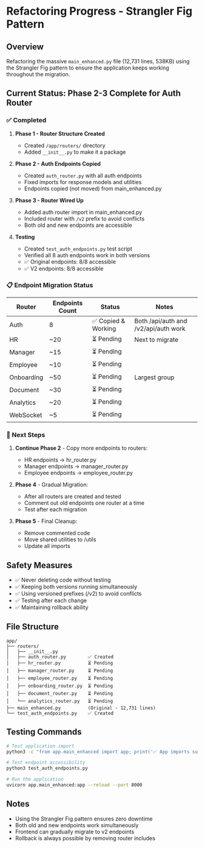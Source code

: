 # Refactoring Progress - Strangler Fig Pattern

## Overview
Refactoring the massive `main_enhanced.py` file (12,731 lines, 538KB) using the Strangler Fig pattern to ensure the application keeps working throughout the migration.

## Current Status: Phase 2-3 Complete for Auth Router

### ✅ Completed
1. **Phase 1 - Router Structure Created**
   - Created `/app/routers/` directory
   - Added `__init__.py` to make it a package

2. **Phase 2 - Auth Endpoints Copied**
   - Created `auth_router.py` with all auth endpoints
   - Fixed imports for response models and utilities
   - Endpoints copied (not moved) from main_enhanced.py

3. **Phase 3 - Router Wired Up**
   - Added auth router import in main_enhanced.py
   - Included router with `/v2` prefix to avoid conflicts
   - Both old and new endpoints are accessible

4. **Testing**
   - Created `test_auth_endpoints.py` test script
   - Verified all 8 auth endpoints work in both versions
   - ✅ Original endpoints: 8/8 accessible
   - ✅ V2 endpoints: 8/8 accessible

### 📋 Endpoint Migration Status

| Router | Endpoints Count | Status | Notes |
|--------|----------------|---------|-------|
| Auth | 8 | ✅ Copied & Working | Both /api/auth and /v2/api/auth work |
| HR | ~20 | ⏳ Pending | Next to migrate |
| Manager | ~15 | ⏳ Pending | |
| Employee | ~10 | ⏳ Pending | |
| Onboarding | ~50 | ⏳ Pending | Largest group |
| Document | ~30 | ⏳ Pending | |
| Analytics | ~20 | ⏳ Pending | |
| WebSocket | ~5 | ⏳ Pending | |

### 🔄 Next Steps

1. **Continue Phase 2** - Copy more endpoints to routers:
   - HR endpoints → hr_router.py
   - Manager endpoints → manager_router.py
   - Employee endpoints → employee_router.py

2. **Phase 4** - Gradual Migration:
   - After all routers are created and tested
   - Comment out old endpoints one router at a time
   - Test after each migration

3. **Phase 5** - Final Cleanup:
   - Remove commented code
   - Move shared utilities to /utils
   - Update all imports

## Safety Measures
- ✅ Never deleting code without testing
- ✅ Keeping both versions running simultaneously
- ✅ Using versioned prefixes (/v2) to avoid conflicts
- ✅ Testing after each change
- ✅ Maintaining rollback ability

## File Structure
```
app/
├── routers/
│   ├── __init__.py
│   ├── auth_router.py        ✅ Created
│   ├── hr_router.py          ⏳ Pending
│   ├── manager_router.py     ⏳ Pending
│   ├── employee_router.py    ⏳ Pending
│   ├── onboarding_router.py  ⏳ Pending
│   ├── document_router.py    ⏳ Pending
│   └── analytics_router.py   ⏳ Pending
├── main_enhanced.py          (Original - 12,731 lines)
└── test_auth_endpoints.py    ✅ Created

```

## Testing Commands
```bash
# Test application import
python3 -c "from app.main_enhanced import app; print('✅ App imports successfully')"

# Test endpoint accessibility
python3 test_auth_endpoints.py

# Run the application
uvicorn app.main_enhanced:app --reload --port 8000
```

## Notes
- Using the Strangler Fig pattern ensures zero downtime
- Both old and new endpoints work simultaneously
- Frontend can gradually migrate to v2 endpoints
- Rollback is always possible by removing router includes